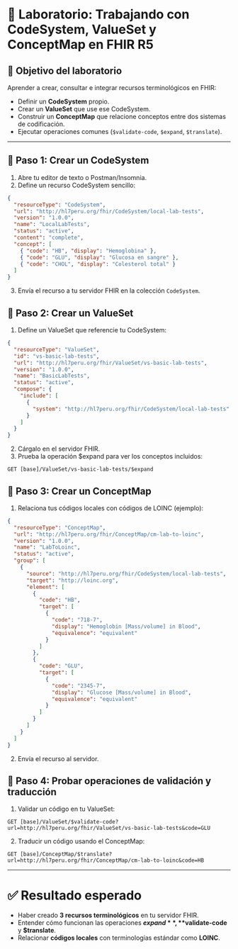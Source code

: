 # 🧪 Laboratorio: Trabajando con CodeSystem, ValueSet y ConceptMap en FHIR R5

## 🎯 Objetivo del laboratorio
Aprender a crear, consultar e integrar recursos terminológicos en FHIR:

- Definir un **CodeSystem** propio.  
- Crear un **ValueSet** que use ese CodeSystem.  
- Construir un **ConceptMap** que relacione conceptos entre dos sistemas de codificación.  
- Ejecutar operaciones comunes (`$validate-code`, `$expand`, `$translate`).  

---

## 🔹 Paso 1: Crear un CodeSystem

1. Abre tu editor de texto o Postman/Insomnia.  
2. Define un recurso CodeSystem sencillo:  

```json
{
  "resourceType": "CodeSystem",
  "url": "http://hl7peru.org/fhir/CodeSystem/local-lab-tests", 
  "version": "1.0.0",
  "name": "LocalLabTests",
  "status": "active",
  "content": "complete",
  "concept": [
    { "code": "HB", "display": "Hemoglobina" },
    { "code": "GLU", "display": "Glucosa en sangre" },
    { "code": "CHOL", "display": "Colesterol total" }
  ]
}
```
3. Envía el recurso a tu servidor FHIR en la colección `CodeSystem`.

## 🔹 Paso 2: Crear un ValueSet

1. Define un ValueSet que referencie tu CodeSystem:
   
```json
{
  "resourceType": "ValueSet",
  "id": "vs-basic-lab-tests",
  "url": "http://hl7peru.org/fhir/ValueSet/vs-basic-lab-tests",
  "version": "1.0.0",
  "name": "BasicLabTests",
  "status": "active",
  "compose": {
    "include": [
      {
        "system": "http://hl7peru.org/fhir/CodeSystem/local-lab-tests"
      }
    ]
  }
}

```
2. Cárgalo en el servidor FHIR.
3. Prueba la operación $expand para ver los conceptos incluidos:

```http
GET [base]/ValueSet/vs-basic-lab-tests/$expand
```
## 🔹 Paso 3: Crear un ConceptMap

1. Relaciona tus códigos locales con códigos de LOINC (ejemplo):
```json
{
  "resourceType": "ConceptMap",
  "url": "http://hl7peru.org/fhir/ConceptMap/cm-lab-to-loinc",
  "version": "1.0.0",
  "name": "LabToLoinc",
  "status": "active",
  "group": [
    {
      "source": "http://hl7peru.org/fhir/CodeSystem/local-lab-tests",
      "target": "http://loinc.org",
      "element": [
        {
          "code": "HB",
          "target": [
            {
              "code": "718-7",
              "display": "Hemoglobin [Mass/volume] in Blood",
              "equivalence": "equivalent"
            }
          ]
        },
        {
          "code": "GLU",
          "target": [
            {
              "code": "2345-7",
              "display": "Glucose [Mass/volume] in Blood",
              "equivalence": "equivalent"
            }
          ]
        }
      ]
    }
  ]
}
```
  
2. Envía el recurso al servidor.

## 🔹 Paso 4: Probar operaciones de validación y traducción

1. Validar un código en tu ValueSet:
```http
GET [base]/ValueSet/$validate-code?url=http://hl7peru.org/fhir/ValueSet/vs-basic-lab-tests&code=GLU
```

2. Traducir un código usando el ConceptMap:
```http
GET [base]/ConceptMap/$translate?url=http://hl7peru.org/fhir/ConceptMap/cm-lab-to-loinc&code=HB
```
---

# ✅ Resultado esperado

- Haber creado **3 recursos terminológicos** en tu servidor FHIR.  
- Entender cómo funcionan las operaciones **$expand**, **$validate-code** y **$translate**.  
- Relacionar **códigos locales** con terminologías estándar como **LOINC**.  

